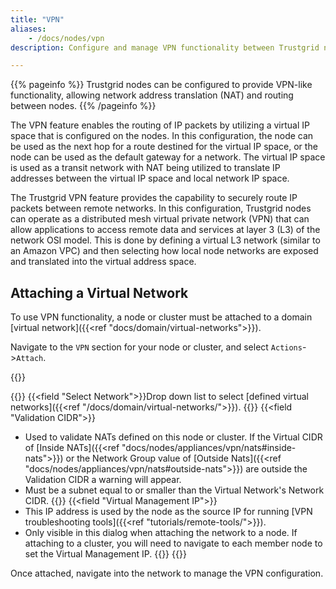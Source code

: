 ```yaml
---
title: "VPN"
aliases: 
    - /docs/nodes/vpn
description: Configure and manage VPN functionality between Trustgrid nodes

---
```


{{% pageinfo %}}
Trustgrid nodes can be configured to provide VPN-like functionality, allowing network address translation (NAT) and routing between nodes.
{{% /pageinfo %}}

The VPN feature enables the routing of IP packets by utilizing a virtual IP space that is configured on the nodes. In this configuration, the node can be used as the next hop for a route destined for the virtual IP space, or the node can be used as the default gateway for a network. The virtual IP space is used as a transit network with NAT being utilized to translate IP addresses between the virtual IP space and local network IP space. 

The Trustgrid VPN feature provides the capability to securely route IP packets between remote networks. In this configuration, Trustgrid nodes can operate as a distributed mesh virtual private network (VPN) that can allow applications to access remote data and services at layer 3 (L3) of the network OSI model. This is done by defining a virtual L3 network (similar to an Amazon VPC) and then selecting how local node networks are exposed and translated into the virtual address space.

## Attaching a Virtual Network

To use VPN functionality, a node or cluster must be attached to a domain [virtual network]({{<ref "docs/domain/virtual-networks">}}).

Navigate to the `VPN` section for your node or cluster, and select `Actions`->`Attach`.

{{<tgimg src="attach-vnet.png" caption="Attach Virtual Network dialog on a Node" alt="Attach Network dialog with options to select network, Validation CIDR and Virtual Management IP" width="60%" >}}

{{<fields>}}
{{<field "Select Network">}}Drop down list to select [defined virtual networks]({{<ref "/docs/domain/virtual-networks/">}}). {{</field>}}
{{<field "Validation CIDR">}}
* Used to validate NATs defined on this node or cluster.  If the Virtual CIDR of [Inside NATs]({{<ref "docs/nodes/appliances/vpn/nats#inside-nats">}}) or the Network Group value of [Outside Nats]({{<ref "docs/nodes/appliances/vpn/nats#outside-nats">}}) are outside the Validation CIDR a warning will appear.
* Must be a subnet equal to or smaller than the Virtual Network's Network CIDR.
{{</field>}}
{{<field "Virtual Management IP">}} 
* This IP address is used by the node as the source IP for running [VPN troubleshooting tools]({{<ref "tutorials/remote-tools/">}}).
* Only visible in this dialog when attaching the network to a node.  If attaching to a cluster, you will need to navigate to each member node to set the Virtual Management IP.
{{</field>}}
{{</fields>}}


Once attached, navigate into the network to manage the VPN configuration.
